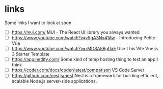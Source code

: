# links
Some links I want to look at soon

- [ ] https://mui.com/ MUI - The React UI library you always wanted
- [ ] https://www.youtube.com/watch?v=v5gA3Nx41Aw - Introducing Petite-Vue
- [ ] https://www.youtube.com/watch?v=rMD3A5BgDxE Use This Vite Vue.js 3 Starter Template
- [ ] https://app.netlify.com/ Some kind of temp hosting thing to test an app I think
- [ ] https://coder.com/docs/coder/latest/comparison VS Code Server
- [ ] https://github.com/nestjs/nest Nest is a framework for building efficient, scalable Node.js server-side applications.
